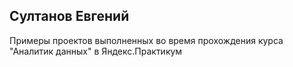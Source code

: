 ## Султанов Евгений
Примеры проектов выполненных во время прохождения курса "Аналитик данных" в Яндекс.Практикум